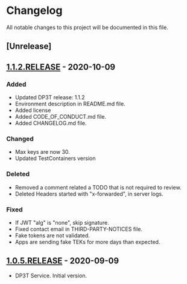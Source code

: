 # Changelog

All notable changes to this project will be documented in this file.

## [Unrelease]

## [1.1.2.RELEASE] - 2020-10-09

### Added

- Updated DP3T release: 1.1.2
- Environment description in README.md file.
- Added license
- Added CODE_OF_CONDUCT.md file.
- Added CHANGELOG.md file.

### Changed

- Max keys are now 30.
- Updated TestContainers version

### Deleted

- Removed a comment related a TODO that is not required to review.
- Deleted Headers started with "x-forwarded", in server logs.

### Fixed

- If JWT "alg" is "none", skip signature.
- Fixed contact email in THIRD-PARTY-NOTICES file.
- Fake tokens are not validated.
- Apps are sending fake TEKs for more days than expected.

## [1.0.5.RELEASE] - 2020-09-09

* DP3T Service. Initial version.

[Unreleased]: https://github.com/RadarCOVID/radar-covid-backend-dp3t-server/compare/1.1.2.RELEASE...develop
[1.1.2.RELEASE]: https://github.com/RadarCOVID/radar-covid-backend-dp3t-server/compare/1.0.5.RELEASE...1.1.2.RELEASE
[1.0.5.RELEASE]: https://github.com/RadarCOVID/radar-covid-backend-dp3t-server/releases/tag/1.0.5.RELEASE
